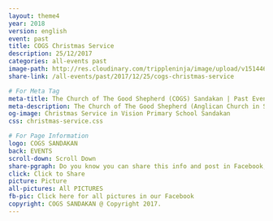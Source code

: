```yaml
---
layout: theme4
year: 2018
version: english
event: past
title: COGS Christmas Service
description: 25/12/2017
categories: all-events past
image-path: http://res.cloudinary.com/trippleninja/image/upload/v1514464675/Christmas%20Day%20Service%2017/christmas1.jpg
share-link: /all-events/past/2017/12/25/cogs-christmas-service

# For Meta Tag
meta-title: The Church of The Good Shepherd (COGS) Sandakan | Past Event - COGS Christmas Service 2017
meta-description: The Church of The Good Shepherd (Anglican Church in Sandakan) | Past Event - COGS Christmas Service(2017) was held in Vision Primary School Sandakan
og-image: Christmas Service in Vision Primary School Sandakan
css: christmas-service.css

# For Page Information
logo: COGS SANDAKAN
back: EVENTS
scroll-down: Scroll Down
share-pgraph: Do you know you can share this info and post in Facebook, Twitter, GooglePlus and even Whatsapp group? Just click below button and choose the right social media to share!
click: Click to Share
picture: Picture
all-pictures: All PICTURES
fb-pic: Click here for all pictures in our Facebook
copyright: COGS SANDAKAN @ Copyright 2017.
---
```


